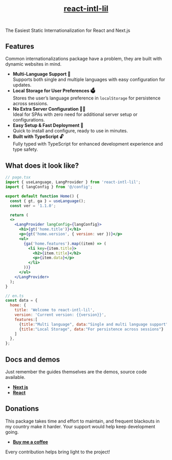 <h1 align="center" style="font-size:24px; color:red">
  <br>
  <a href="https://github.com/intoRandom/react-intl-lil.git">
    react-intl-lil
  </a>
  <br>
  <br>
</h1>

The Easiest Static Internationalization for React and Next.js

## Features

Common internationalizations package have a problem, they are built with dynamic websites in mind.

- **Multi-Language Support 🎯**  
  Supports both single and multiple languages with easy configuration for updates.
- **Local Storage for User Preferences 🗳️**  
  Stores the user’s language preference in `localStorage` for persistence across sessions.
- **No Extra Server Configuration 🙅🏻**  
  Ideal for SPAs with zero need for additional server setup or configurations.
- **Easy Setup & Fast Deployment 🚀**  
  Quick to install and configure, ready to use in minutes.
- **Built with TypeScript 🔓**  
  Fully typed with TypeScript for enhanced development experience and type safety.

## What does it look like?

```jsx
// page.tsx
import { useLanguage, LangProvider } from 'react-intl-lil';
import { langConfig } from '@/config';

export default function Home() {
  const { gt, ga } = useLanguage();
  const ver = '1.1.0';

  return (
  <>
    <LangProvider langConfig={langConfig}>
      <h1>{gt('home.title')}</h1>
      <p>{gt('home.version', { version: ver })}</p>
      <ul>
        {ga('home.features').map((item) => (
          <li key={item.title}>
            <h2>{item.title}</h2>
            <p>{item.data}</p>
          </li>
        ))}
      </ul>
    </LangProvider>
  );
}
```

```js
// en.ts
const data = {
  home: {
    title: 'Welcome to react-intl-lil',
    version: 'Current version: {{version}}',
    features:[
      {title:"Multi language", data:"Single and multi language support"}
      {title:"Local Storage", data:"For persistence across sessions"}
    ]
  },
};
```

## Docs and demos

Just remember the guides themselves are the demos, source code available.

- **[Next js](https://intorandom.github.io/react-intl-lil-next/)**
- **[React](https://github.com/intoRandom/react-intl-lil.git)**

## Donations

This package takes time and effort to maintain, and frequent blackouts in my country make it harder. Your support would help keep development going.

- **[Buy me a coffee](https://buymeacoffee.com/intorandom)**

Every contribution helps bring light to the project!
